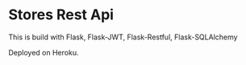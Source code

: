 # Stores Rest Api

This is build with Flask, Flask-JWT, Flask-Restful, Flask-SQLAlchemy

Deployed on Heroku.